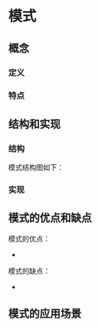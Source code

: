 # 模式

## 概念

### 定义



### 特点



## 结构和实现

### 结构



模式结构图如下：



### 实现



## 模式的优点和缺点

模式的优点：

- 


模式的缺点：

- 

## 模式的应用场景



